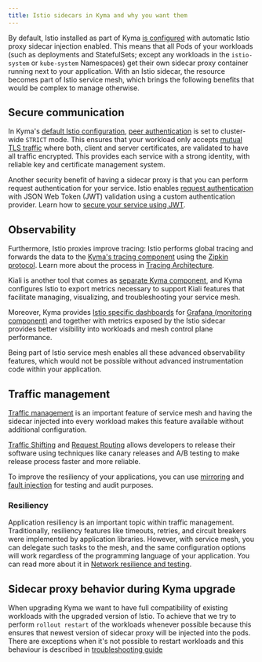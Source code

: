 ```yaml
---
title: Istio sidecars in Kyma and why you want them
---
```


By default, Istio installed as part of Kyma [is configured](./smsh-02-default-istio-setup-in-kyma.md) with automatic Istio proxy sidecar injection enabled. This means that all Pods of your workloads (such as deployments and StatefulSets; except any workloads in the `istio-system` or `kube-system` Namespaces) get their own sidecar proxy container running next to your application. With an Istio sidecar, the resource becomes part of Istio service mesh, which brings the following benefits that would be complex to manage otherwise.



## Secure communication

In Kyma's [default Istio configuration](./smsh-02-default-istio-setup-in-kyma.md), [peer authentication](https://istio.io/latest/docs/concepts/security/#peer-authentication) is set to cluster-wide `STRICT` mode. This ensures that your workload only accepts [mutual TLS traffic](https://www.cloudflare.com/learning/access-management/what-is-mutual-tls/) where both, client and server certificates, are validated to have all traffic encrypted. This provides each service with a strong identity, with reliable key and certificate management system.

Another security benefit of having a sidecar proxy is that you can perform request authentication for your service. Istio enables [request authentication](https://istio.io/latest/docs/reference/config/security/request_authentication/) with JSON Web Token (JWT) validation using a custom authentication provider. Learn how to [secure your service using JWT](../../../03-tutorials/00-api-exposure/apix-05-expose-and-secure-workload-jwt.md).

## Observability

Furthermore, Istio proxies improve tracing: Istio performs global tracing and forwards the data to the [Kyma's tracing component](../../../01-overview/main-areas/observability/obsv-03-tracing-in-kyma.md) using the [Zipkin protocol](https://zipkin.io). Learn more about the process in [Tracing Architecture](../../../05-technical-reference/00-architecture/obsv-03-architecture-tracing.md).

Kiali is another tool that comes as [separate Kyma component](../../../05-technical-reference/00-architecture/obsv-04-architecture-kiali.md), and Kyma configures Istio to export metrics necessary to support Kiali features that facilitate managing, visualizing, and troubleshooting your service mesh.

Moreover, Kyma provides [Istio specific dashboards](https://istio.io/latest/docs/ops/integrations/grafana/#configuration) for [Grafana (monitoring component)](../../../05-technical-reference/00-architecture/obsv-01-architecture-monitoring.md) and together with metrics exposed by the Istio sidecar provides better visibility into workloads and mesh control plane performance.

Being part of Istio service mesh enables all these advanced observability features, which would not be possible without advanced instrumentation code within your application.

## Traffic management

[Traffic management](https://istio.io/latest/docs/concepts/traffic-management/) is an important feature of service mesh and having the sidecar injected into every workload makes this feature available without additional configuration.

[Traffic Shifting](https://istio.io/latest/docs/tasks/traffic-management/traffic-shifting/) and [Request Routing](https://istio.io/latest/docs/tasks/traffic-management/request-routing/) allows developers to release their software using techniques like canary releases and A/B testing to make release process faster and more reliable.

To improve the resiliency of your applications, you can use [mirroring](https://istio.io/latest/docs/tasks/traffic-management/mirroring/) and [fault injection](https://istio.io/latest/docs/tasks/traffic-management/fault-injection/) for testing and audit purposes.

### Resiliency

Application resiliency is an important topic within traffic management. Traditionally, resiliency features like timeouts, retries, and circuit breakers were implemented by application libraries. However, with service mesh, you can delegate such tasks to the mesh, and the same configuration options will work regardless of the programming language of your application. You can read more about it in [Network resilience and testing](https://istio.io/latest/docs/concepts/traffic-management/#network-resilience-and-testing).

## Sidecar proxy behavior during Kyma upgrade

When upgrading Kyma we want to have full compatibility of existing workloads with the upgraded version of Istio. To achieve that we try to perform `rollout restart` of the workloads whenever possible because this ensures that newest version of sidecar proxy will be injected into the pods. There are exceptions when it's not possible to restart workloads and this behaviour is described in [troubleshooting guide](https://kyma-project.io/docs/kyma/latest/04-operation-guides/troubleshooting/apix-09-upgrade-sidecar-proxy#cause) 
